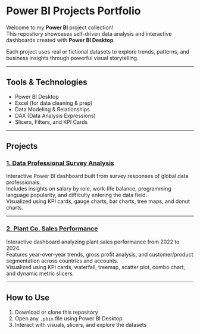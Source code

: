 # Power BI Projects Portfolio

Welcome to my **Power BI** project collection!  
This repository showcases self-driven data analysis and interactive dashboards created with **Power BI Desktop**.

Each project uses real or fictional datasets to explore trends, patterns, and business insights through powerful visual storytelling.

---

## Tools & Technologies

- Power BI Desktop  
- Excel (for data cleaning & prep)  
- Data Modeling & Relationships  
- DAX (Data Analysis Expressions)  
- Slicers, Filters, and KPI Cards

---

## Projects

### [1. Data Professional Survey Analysis](./data-survey-analysis)  
Interactive Power BI dashboard built from survey responses of global data professionals.  
Includes insights on salary by role, work-life balance, programming language popularity, and difficulty entering the data field.  
Visualized using KPI cards, gauge charts, bar charts, tree maps, and donut charts.

---

### [2. Plant Co. Sales Performance](./plant-sales-performance)  
Interactive dashboard analyzing plant sales performance from 2022 to 2024.  
Features year-over-year trends, gross profit analysis, and customer/product segmentation across countries and accounts.  
Visualized using KPI cards, waterfall, treemap, scatter plot, combo chart, and dynamic metric slicers.

---

## How to Use

1. Download or clone this repository  
2. Open any `.pbix` file using Power BI Desktop  
3. Interact with visuals, slicers, and explore the datasets  
